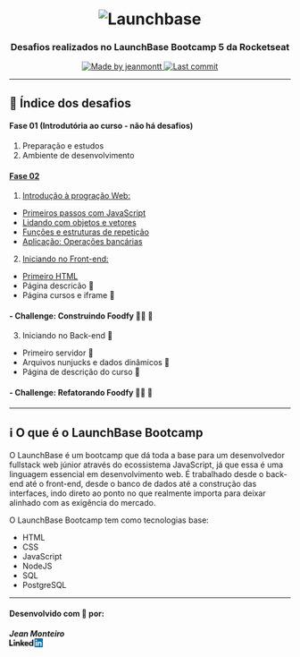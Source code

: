 <h1 align="center">
    <img alt="Launchbase" src="https://storage.googleapis.com/golden-wind/bootcamp-launchbase/logo.png" width="400px" />
</h1>

<h3 align="center">
  Desafios realizados no LaunchBase Bootcamp 5 da Rocketseat
</h3>

<p align="center">

  <a href="https://github.com/jeanmontt">
    <img alt="Made by jeanmontt" src="https://img.shields.io/badge/made%20by-jeanmontt-blue">
  </a>

  <a href="https://github.com/jeanmontt/desafios-launchbase-bootcamp/commits/master" >
    <img alt="Last commit" src="https://img.shields.io/github/last-commit/jeanmontt/desafios-launchbase-bootcamp">
  </a>

</p>

---

## 📑️ Índice dos desafios

#### Fase 01 (Introdutória ao curso - não há desafios)

1. Preparação e estudos
2. Ambiente de desenvolvimento

#### [Fase 02](https://github.com/jeanmontt/desafios-launchbase-bootcamp/tree/master/fase_02)

1. [Introdução à progração Web:](https://github.com/jeanmontt/desafios-launchbase-bootcamp/tree/master/fase_02/01_introducao_programacao_web)
- [Primeiros passos com JavaScript](https://github.com/jeanmontt/desafios-launchbase-bootcamp/tree/master/fase_02/01_introducao_programacao_web/desafio_01-1_primeiros-passos-com-js)
- [Lidando com objetos e vetores](https://github.com/jeanmontt/desafios-launchbase-bootcamp/tree/master/fase_02/01_introducao_programacao_web/desafio_01-2_lidando-com-objetos-e-vetores)
- [Funções e estruturas de repetição](https://github.com/jeanmontt/desafios-launchbase-bootcamp/tree/master/fase_02/01_introducao_programacao_web/desafio_01-3_funcoes-e-estruturas-de-repeticao)
- [Aplicação: Operações bancárias](https://github.com/jeanmontt/desafios-launchbase-bootcamp/tree/master/fase_02/01_introducao_programacao_web/desafio_01-4_aplicacao-operacoes-bancarias)

2. [Iniciando no Front-end:](https://github.com/jeanmontt/desafios-launchbase-bootcamp/tree/master/fase_02/02_iniciando_front_end) 
- [Primeiro HTML](https://github.com/jeanmontt/desafios-launchbase-bootcamp/tree/master/fase_02/02_iniciando_front_end/desafio_02-1_primeiro-html)
- Página descricão 🚧️
- Página cursos e iframe 🚧️

#### - Challenge: Construindo Foodfy 👨‍🍳️ 🚧️

3. Iniciando no Back-end 🚧️
- Primeiro servidor 🚧️
- Arquivos nunjucks e dados dinâmicos 🚧️
- Página de descrição do curso 🚧️

#### - Challenge: Refatorando Foodfy 👨‍🍳️ 🚧️

---

## ℹ️ O que é o LaunchBase Bootcamp

O LaunchBase é um bootcamp que dá toda a base para um desenvolvedor fullstack web júnior através do ecossistema JavaScript, já que essa é uma linguagem essencial em desenvolvimento web. É trabalhado desde o back-end até o front-end, desde o banco de dados até a construção das interfaces, indo direto ao ponto no que realmente importa para deixar alinhado com as exigência do mercado.

O LaunchBase Bootcamp tem como tecnologias base:

- HTML
- CSS
- JavaScript
- NodeJS
- SQL
- PostgreSQL

---

#### Desenvolvido com 💙️ por:

***Jean Monteiro*** 
<br/> 
<a href="https://www.linkedin.com/in/jeanmont/">
<img src="https://raw.githubusercontent.com/jeanmontt/NLW-1.0/master/public/assets/linkedin.png">
</a>
